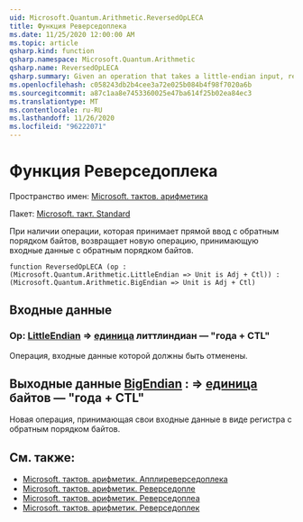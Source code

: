 ```yaml
---
uid: Microsoft.Quantum.Arithmetic.ReversedOpLECA
title: Функция Реверседоплека
ms.date: 11/25/2020 12:00:00 AM
ms.topic: article
qsharp.kind: function
qsharp.namespace: Microsoft.Quantum.Arithmetic
qsharp.name: ReversedOpLECA
qsharp.summary: Given an operation that takes a little-endian input, returns a new operation that takes a big-endian input.
ms.openlocfilehash: c058243db2b4cee3a72e025b084b4f98f7020a6b
ms.sourcegitcommit: a87c1aa8e7453360025e47ba614f25b02ea84ec3
ms.translationtype: MT
ms.contentlocale: ru-RU
ms.lasthandoff: 11/26/2020
ms.locfileid: "96222071"
---
```

# <a name="reversedopleca-function"></a>Функция Реверседоплека

Пространство имен: [Microsoft. тактов. арифметика](xref:Microsoft.Quantum.Arithmetic)

Пакет: [Microsoft. такт. Standard](https://nuget.org/packages/Microsoft.Quantum.Standard)


При наличии операции, которая принимает прямой ввод с обратным порядком байтов, возвращает новую операцию, принимающую входные данные с обратным порядком байтов.

```qsharp
function ReversedOpLECA (op : (Microsoft.Quantum.Arithmetic.LittleEndian => Unit is Adj + Ctl)) : (Microsoft.Quantum.Arithmetic.BigEndian => Unit is Adj + Ctl)
```


## <a name="input"></a>Входные данные

### <a name="op--littleendian--unit--is-adj--ctl"></a>Op: [LittleEndian](xref:Microsoft.Quantum.Arithmetic.LittleEndian) => [единица](xref:microsoft.quantum.lang-ref.unit) литтлиндиан — "года + CTL"

Операция, входные данные которой должны быть отменены.



## <a name="output--bigendian--unit--is-adj--ctl"></a>Выходные данные [BigEndian](xref:Microsoft.Quantum.Arithmetic.BigEndian) : => [единица](xref:microsoft.quantum.lang-ref.unit) байтов — "года + CTL"

Новая операция, принимающая свои входные данные в виде регистра с обратным порядком байтов.

## <a name="see-also"></a>См. также:

- [Microsoft. тактов. арифметик. Апплиреверседоплека](xref:Microsoft.Quantum.Arithmetic.ApplyReversedOpLECA)
- [Microsoft. тактов. арифметик. Реверседопле](xref:Microsoft.Quantum.Arithmetic.ReversedOpLE)
- [Microsoft. тактов. арифметик. Реверседоплеа](xref:Microsoft.Quantum.Arithmetic.ReversedOpLEA)
- [Microsoft. тактов. арифметик. Реверседоплек](xref:Microsoft.Quantum.Arithmetic.ReversedOpLEC)